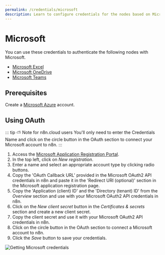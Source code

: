 ```yaml
---
permalink: /credentials/microsoft
description: Learn to configure credentials for the nodes based on Microsoft services in n8n
---
```


# Microsoft

You can use these credentials to authenticate the following nodes with Microsoft.
- [Microsoft Excel](../../nodes-library/nodes/MicrosoftExcel/README.md)
- [Microsoft OneDrive](../../nodes-library/nodes/MicrosoftOneDrive/README.md)
- [Microsoft Teams](../../nodes-library/nodes/MicrosoftTeams/README.md)


## Prerequisites

Create a [Microsoft Azure](https://azure.microsoft.com/) account.

## Using OAuth

::: tip ⛅️ Note for n8n.cloud users
You'll only need to enter the Credentials Name and click on the circle button in the OAuth section to connect your Microsoft account to n8n.
:::

1. Access the [Microsoft Application Registration Portal](https://aka.ms/appregistrations).
2. In the top left, click on *New registration*.
3. Enter a name and select an appropriate account type by clicking radio buttons.
4. Copy the 'OAuth Callback URL' provided in the Microsoft OAuth2 API credentials in n8n and paste it in the 'Redirect URI (optional)' section in the Microsoft application registration page.
5. Copy the 'Application (client) ID' and the 'Directory (tenant) ID' from the *Overview* section and use with your Microsoft OAuth2 API credentials in n8n.
6. Click on the *New client secret* button in the *Certificates & secrets* section and create a new client secret.
7. Copy the client secret and use it with your Microsoft OAuth2 API credentials in n8n.
8. Click on the circle button in the OAuth section to connect a Microsoft account to n8n.
9. Click the *Save* button to save your credentials.

![Getting Microsoft credentials](./using-oauth.gif)

